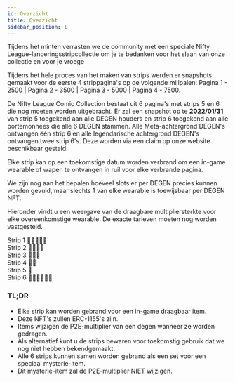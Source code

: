 ```yaml
---
id: Overzicht
title: Overzicht
sidebar_position: 1
---
```


Tijdens het minten verrasten we de community met een speciale Nifty League-lanceringsstripcollectie om je te bedanken voor het slaan van onze collectie en voor je vroege

Tijdens het hele proces van het maken van strips werden er snapshots gemaakt voor de eerste 4 strippagina's op de volgende mijlpalen: Pagina 1 - 2500 | Pagina 2 - 3500 | Pagina 3 - 5000 | Pagina 4 - 7500.

De Nifty League Comic Collection bestaat uit 6 pagina's met strips 5 en 6 die nog moeten worden uitgebracht. Er zal een snapshot op te **2022/01/31** van strip 5 toegekend aan alle DEGEN houders en strip 6 toegekend aan alle portemonnees die alle 6 DEGEN stammen. Alle Meta-achtergrond DEGEN's ontvangen één strip 6 en alle legendarische achtergrond DEGEN's ontvangen twee strip 6's. Deze worden via een claim op onze website beschikbaar gesteld.

Elke strip kan op een toekomstige datum worden verbrand om een in-game wearable of wapen te ontvangen in ruil voor elke verbrande pagina.

We zijn nog aan het bepalen hoeveel slots er per DEGEN precies kunnen worden gevuld, maar slechts 1 van elke wearable is toewijsbaar per DEGEN NFT.

Hieronder vindt u een weergave van de draagbare multipliersterkte voor elke overeenkomstige wearable. De exacte tarieven moeten nog worden vastgesteld.

Strip 1 💪💪💪💪💪  
Strip 2 💪💪💪💪  
Strip 3 💪💪💪  
Strip 4 💪💪  
Strip 5 💪  
Strip 6 💪💪💪💪💪💪

### TL;DR

- Elke strip kan worden gebrand voor een in-game draagbaar item.
- Deze NFT's zullen ERC-1155's zijn.
- Items wijzigen de P2E-multiplier van een degen wanneer ze worden gedragen.
- Als alternatief kunt u de strips bewaren voor toekomstig gebruik dat we nog niet hebben bekendgemaakt.
- Alle 6 strips kunnen samen worden gebrand als een set voor een speciaal mysterie-item.
- Dit mysterie-item zal de P2E-multiplier NIET wijzigen.
